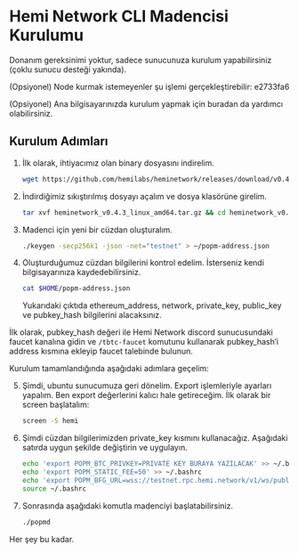 
# Hemi Network CLI Madencisi Kurulumu

Donanım gereksinimi yoktur, sadece sunucunuza kurulum yapabilirsiniz (çoklu sunucu desteği yakında).

(Opsiyonel) Node kurmak istemeyenler şu işlemi gerçekleştirebilir: e2733fa6

(Opsiyonel) Ana bilgisayarınızda kurulum yapmak için buradan da yardımcı olabilirsiniz.

## Kurulum Adımları  

1. İlk olarak, ihtiyacımız olan binary dosyasını indirelim.  
   ```bash
   wget https://github.com/hemilabs/heminetwork/releases/download/v0.4.3/heminetwork_v0.4.3_linux_amd64.tar.gz
   ```

2. İndirdiğimiz sıkıştırılmış dosyayı açalım ve dosya klasörüne girelim.  
   ```bash
   tar xvf heminetwork_v0.4.3_linux_amd64.tar.gz && cd heminetwork_v0.4.3_linux_amd64
   ```

3. Madenci için yeni bir cüzdan oluşturalım.  
   ```bash
   ./keygen -secp256k1 -json -net="testnet" > ~/popm-address.json
   ```

4. Oluşturduğumuz cüzdan bilgilerini kontrol edelim. İsterseniz kendi bilgisayarınıza kaydedebilirsiniz.  
   ```bash
   cat $HOME/popm-address.json
   ```  
   Yukarıdaki çıktıda ethereum_address, network, private_key, public_key ve pubkey_hash bilgilerini alacaksınız.

İlk olarak, pubkey_hash değeri ile Hemi Network discord sunucusundaki faucet kanalına gidin ve `/tbtc-faucet` komutunu kullanarak pubkey_hash’i address kısmına ekleyip faucet talebinde bulunun.

Kurulum tamamlandığında aşağıdaki adımlara geçelim:

5. Şimdi, ubuntu sunucumuza geri dönelim. Export işlemleriyle ayarları yapalım. Ben export değerlerini kalıcı hale getireceğim. İlk olarak bir screen başlatalım:
   ```bash
   screen -S hemi
   ```

6. Şimdi cüzdan bilgilerimizden private_key kısmını kullanacağız. Aşağıdaki satırda uygun şekilde değiştirin ve uygulayın.
   ```bash
   echo 'export POPM_BTC_PRIVKEY=PRIVATE KEY BURAYA YAZILACAK' >> ~/.bashrc  
   echo 'export POPM_STATIC_FEE=50' >> ~/.bashrc  
   echo 'export POPM_BFG_URL=wss://testnet.rpc.hemi.network/v1/ws/public' >> ~/.bashrc  
   source ~/.bashrc
   ```

7. Sonrasında aşağıdaki komutla madenciyi başlatabilirsiniz.  
   ```bash
   ./popmd
   ```

Her şey bu kadar.
